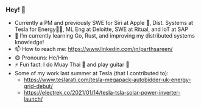 ### Hey! 👋

<!--
**ParthSareen/ParthSareen** is a ✨ _special_ ✨ repository because its `README.md` (this file) appears on your GitHub profile.-->

- Currently a PM and previously SWE for Siri at Apple , Dist. Systems at Tesla for Energy🔋🚗, ML Eng at Deloitte, SWE at Ritual, and IoT at SAP 
- 🌱 I’m currently learning Go, Rust, and improving my distributed systems knowledge!
- 📫 How to reach me: https://www.linkedin.com/in/parthsareen/
- 😄 Pronouns: He/Him
- ⚡ Fun fact: I do Muay Thai 🥊 and play guitar 🎸 
- Some of my work last summer at Tesla (that I contributed to):
    - https://www.teslarati.com/tesla-megapack-autobidder-uk-energy-grid-debut/
    - https://electrek.co/2021/01/14/tesla-tsla-solar-power-inverter-launch/
